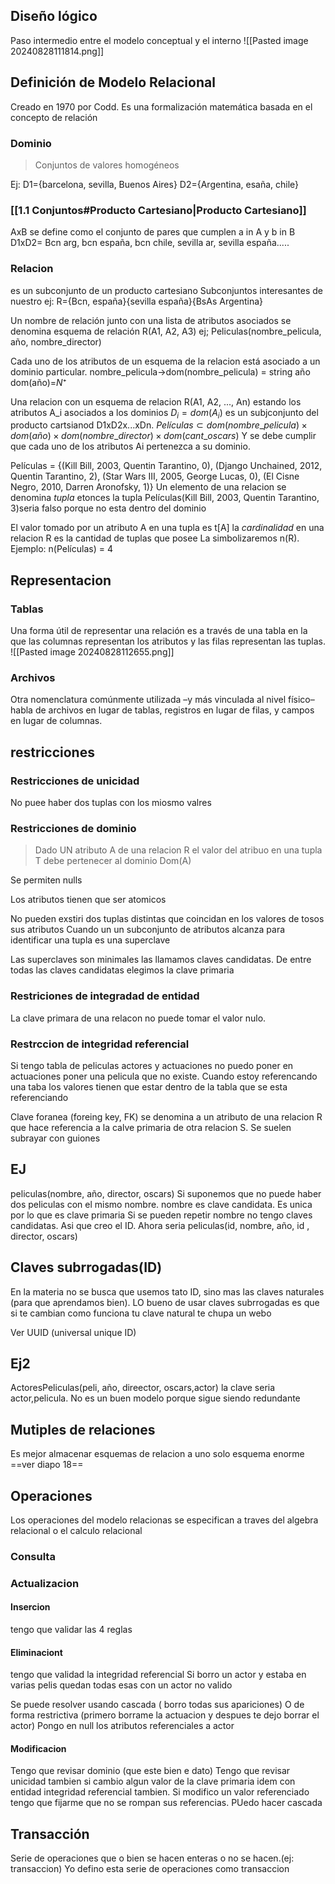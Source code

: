 ## Diseño lógico 
Paso intermedio entre el modelo conceptual y el interno
![[Pasted image 20240828111814.png]]

## Definición de Modelo Relacional
Creado en 1970 por Codd.
Es una formalización matemática basada en el concepto de relación

### Dominio
> Conjuntos de valores homogéneos

Ej: D1={barcelona, sevilla, Buenos Aires}
D2={Argentina, esaña, chile}

### [[1.1 Conjuntos#Producto Cartesiano|Producto Cartesiano]]
AxB se define como el conjunto de pares que cumplen a in A y b in B
D1xD2= Bcn arg, bcn españa, bcn chile, sevilla ar, sevilla españa.....

### Relacion
es un subconjunto de un producto cartesiano
Subconjuntos interesantes de nuestro ej: R={Bcn, españa}{sevilla españa}{BsAs Argentina}

Un nombre de relación junto con una lista de atributos asociados se denomina esquema de relación 
R(A1, A2, A3)
ej; Peliculas(nombre_pelicula, año, nombre_director)

Cada uno de los atributos de un esquema de la relacion está asociado a un dominio particular. nombre_pelicula->dom(nombre_pelicula) = string 
año dom(año)=$N⁺$


Una relacion con un esquema de relacion R(A1, A2, ..., An) estando los atributos A_i asociados a los dominios $D_i = dom(A_i)$ es un subjconjunto del producto cartsianod D1xD2x...xDn. $Películas ⊂ dom(nombre\_pelicula) × dom(año ) × dom(nombre\_director) × dom(cant\_oscars)$
Y se debe cumplir que cada uno de los atributos Ai pertenezca a su dominio.

Películas = {(Kill Bill, 2003, Quentin Tarantino, 0), (Django Unchained, 2012, Quentin Tarantino, 2), (Star Wars III, 2005, George Lucas, 0), (El Cisne Negro, 2010, Darren Aronofsky, 1)}
Un elemento de una relacion se denomina *tupla*
etonces la tupla  Películas(Kill Bill, 2003, Quentin Tarantino, 3)seria falso porque no esta dentro del dominio

El valor tomado por un atributo A en una tupla es t[A]
la *cardinalidad* en una relacion R es la cantidad de tuplas que posee
La simbolizaremos n(R). 
Ejemplo: n(Películas) = 4
## Representacion
### Tablas
Una forma útil de representar una relación es a través de una tabla en la que las columnas representan los atributos y las filas representan las tuplas.
![[Pasted image 20240828112655.png]]

### Archivos
Otra nomenclatura comúnmente utilizada –y más vinculada al nivel físico– habla de archivos en lugar de tablas, registros en lugar de filas, y campos en lugar de columnas.
## restricciones
### Restricciones de unicidad 
No puee haber dos tuplas con los miosmo valres

### Restricciones de dominio
> Dado UN atributo A de una relacion R el valor del atribuo en una tupla T debe pertenecer al dominio Dom(A)

Se permiten nulls

Los atributos tienen que ser atomicos

No pueden exstiri dos tuplas distintas que coincidan en los valores de tosos sus atributos 
Cuando un un subconjunto de atributos alcanza para identificar una tupla es una superclave

Las superclaves son minimales las llamamos claves candidatas. 
De entre todas las claves candidatas elegimos la clave primaria

### Restriciones de integradad de entidad 
La clave primara de una relacon no puede tomar el valor nulo.


### Restrccion de integridad referencial
Si tengo tabla de peliculas actores y actuaciones no puedo poner en actuaciones poner una pelicula que no existe. Cuando estoy referencando una taba los valores tienen que estar dentro de la tabla que se esta referenciando

Clave foranea (foreing key, FK) se denomina a un atributo de una relacion R que hace referencia a la calve primaria de otra relacion S. Se suelen subrayar con guiones
## EJ
peliculas(nombre, año, director, oscars)
Si suponemos que no puede haber dos peliculas con el mismo nombre. nombre es clave candidata. Es unica por lo que es clave primaria
Si se pueden repetir nombre no tengo claves candidatas. Asi que creo el ID.
Ahora seria peliculas(id, nombre, año, id , director, oscars)

## Claves subrrogadas(ID)
En la materia no se busca que usemos tato ID, sino mas las claves naturales (para que aprendamos bien).
LO bueno de usar claves subrrogadas es que si te cambian como funciona tu clave natural te chupa un webo

Ver UUID (universal unique ID)

## Ej2
ActoresPeliculas(peli, año, direector, oscars,actor)
la clave seria actor,pelicula.
No es un buen modelo porque sigue siendo redundante

## Mutiples de relaciones
Es mejor almacenar esquemas de relacion a uno solo esquema enorme
==ver diapo 18==



## Operaciones 

Los operaciones del modelo relacionas se especifican a traves del algebra relacional o el calculo relacional

### Consulta 
### Actualizacion

#### Insercion
tengo que validar las 4 reglas
#### Eliminaciont
tengo que validad la integridad referencial
Si borro un actor y estaba en varias pelis quedan todas esas con un actor no valido 

Se puede resolver usando cascada ( borro todas sus apariciones)
O de forma restrictiva (primero borrame la actuacion y despues te dejo borrar el actor)
Pongo en null los atributos referenciales a actor


#### Modificacion 
Tengo que revisar dominio (que este bien e dato)
Tengo que revisar unicidad tambien si cambio algun valor de la clave primaria
idem con entidad
integridad referencial tambien. Si modifico un valor referenciado tengo que fijarme que no se rompan sus referencias. PUedo hacer cascada


## Transacción
Serie de operaciones que o bien se hacen enteras o no se hacen.(ej: transaccion)
Yo defino esta serie de operaciones como transaccion
